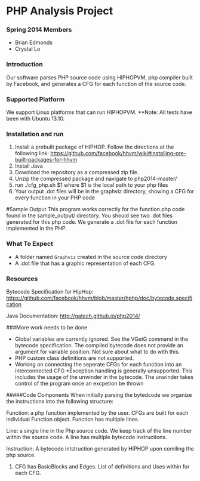 PHP Analysis Project
===========

### Spring 2014 Members
* Brian Edmonds
* Crystal Lo

### Introduction
Our software parses PHP source code using HIPHOPVM, php compiler built by Facebook, and generates a CFG for each function of the source code.

### Supported Platform
We support Linux platforms that can run HIPHOPVM. **Note: All tests have been with Ubuntu 13.10. 

### Installation and run
1. Install a prebuilt package of HIPHOP. Follow the directions at the following link: https://github.com/facebook/hhvm/wiki#installing-pre-built-packages-for-hhvm
2. Install Java 
2. Download the repository as a compressed zip file. 
3. Unzip the compressed package and navigate to php2014-master/ 
4. run ./cfg_php.sh $1 
	where $1 is the local path to your php files
5. Your output .dot files will be in the graphviz directory, showing a CFG for every function in your PHP code


#Sample Output
This program works correctly for the function.php code found in the sample_output/ directory. You should see two .dot files generated for this php code. We generate a .dot file for each function implemented in the PHP.

### What To Expect
* A folder named `Graphviz` created in the source code directory
* A .dot file that has a graphic representation of each CFG.

### Resources

Bytecode Specification for HipHop: https://github.com/facebook/hhvm/blob/master/hphp/doc/bytecode.specification

Java Documentation: http://gatech.github.io/php2014/

###More work needs to be done
* Global variables are currently ignored. See the VGetG command in the bytecode specification. The compiled bytecode does not provide an argument for variable position. Not sure about what to do with this.
* PHP custom class definitions are not supported. 
* Working on connecting the seperate CFGs for each function into an interconnected CFG
*Exception handling is generally unsupported. This includes the usage of the unwinder in the bytecode. The unwinder takes control of the program once an excpetion be thrown


#####Code Components
When initially parsing the bytedcode we organize the instructions into the following structure:
	
Function: a php function implemented by the user. CFGs are built for each individual Function object. Function has multiple lines.
	
Line: a single line in the Php source code. We keep track of the line number within the source code. A line has multiple bytecode instructions.
	
Instruction: A bytecode intstruction generated by HIPHOP upon comiling the php source.


1. CFG has BasicBlocks and Edges. List of definitions and Uses within for each CFG.


